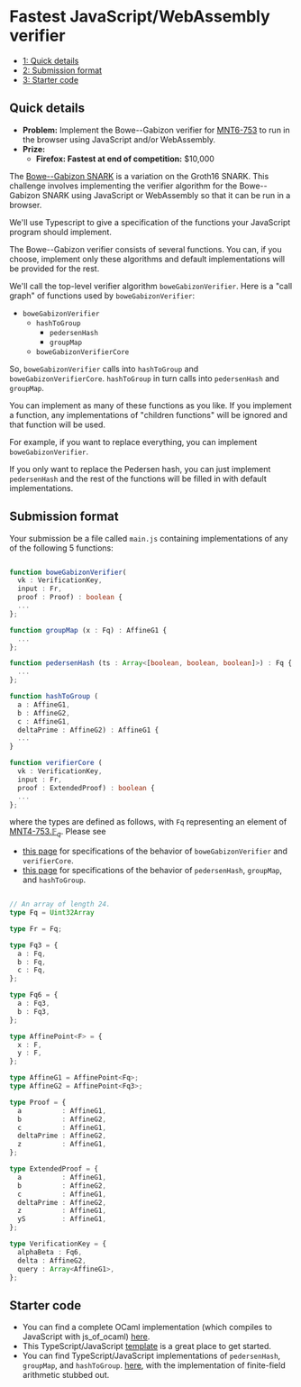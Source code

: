 # Fastest JavaScript/WebAssembly verifier
<div class="table-of-contents">
<ul>
<li>
<a href="#quick-details">1: Quick details</a>
</li>
<li>
<a href="#submission-format">2: Submission format</a>
</li>
<li>
<a href="#starter-code">3: Starter code</a>
</li>
</ul>
</div>

## Quick details

- **Problem:** Implement the Bowe--Gabizon verifier for [MNT6-753](/snark-challenge/MNT6753.html) to run in the browser using JavaScript and/or WebAssembly.
- **Prize:**
    - **Firefox: Fastest at end of competition:** $10,000

The [Bowe--Gabizon SNARK](https://eprint.iacr.org/2018/187.pdf) is
a variation on the Groth16 SNARK. This challenge involves implementing the
verifier algorithm for the Bowe--Gabizon SNARK using
JavaScript or WebAssembly so
that it can be run in a browser.

We'll use Typescript to give a specification of the functions your JavaScript program should implement.

The Bowe--Gabizon verifier consists of several functions. You can, if you choose, implement only these algorithms and default implementations will be provided for the rest.

We'll call the top-level verifier algorithm `boweGabizonVerifier`.
Here is a "call graph" of functions used by `boweGabizonVerifier`:

- `boweGabizonVerifier`
  - `hashToGroup`
    - `pedersenHash`
    - `groupMap`
  - `boweGabizonVerifierCore`


So, `boweGabizonVerifier` calls into `hashToGroup` and `boweGabizonVerifierCore`.
`hashToGroup` in turn calls into `pedersenHash` and `groupMap`.

You can implement as many of these functions as you like. If you implement
a function, any implementations of "children functions" will be ignored and
that function will be used. 

For example, if you want to replace everything, you can
implement `boweGabizonVerifier`. 

If you only want to replace the Pedersen hash, you can just implement
`pedersenHash` and the rest of the functions will be filled in with default
implementations.


## Submission format

Your submission be a file called `main.js` containing implementations of
any of the following 5 functions:
```typescript

function boweGabizonVerifier(
  vk : VerificationKey,
  input : Fr,
  proof : Proof) : boolean {
  ...
};

function groupMap (x : Fq) : AffineG1 {
  ...
};

function pedersenHash (ts : Array<[boolean, boolean, boolean]>) : Fq {
  ...
};

function hashToGroup (
  a : AffineG1,
  b : AffineG2,
  c : AffineG1,
  deltaPrime : AffineG2) : AffineG1 {
  ...
}

function verifierCore (
  vk : VerificationKey,
  input : Fr,
  proof : ExtendedProof) : boolean {
  ...
};
```
where the types are defined as follows, with `Fq` representing an element
of [MNT4-753.$\mathbb{F}_q$](https://coinlist.co/build/coda/pages/MNT6753#cQ==).
Please see 

- [this page](https://github.com/CodaProtocol/snark-challenge/blob/master/reference-05-verifier/template.ts)
  for specifications of the behavior of `boweGabizonVerifier` and `verifierCore`.
- [this page](https://github.com/CodaProtocol/snark-challenge/blob/master/reference-05-verifier/verifier.ts)
  for specifications of the behavior of `pedersenHash`, `groupMap`, and `hashToGroup`.

```typescript

// An array of length 24.
type Fq = Uint32Array

type Fr = Fq;

type Fq3 = {
  a : Fq,
  b : Fq,
  c : Fq,
};

type Fq6 = {
  a : Fq3,
  b : Fq3,
};

type AffinePoint<F> = {
  x : F,
  y : F,
};

type AffineG1 = AffinePoint<Fq>;
type AffineG2 = AffinePoint<Fq3>;

type Proof = {
  a          : AffineG1,
  b          : AffineG2,
  c          : AffineG1,
  deltaPrime : AffineG2,
  z          : AffineG1,
};

type ExtendedProof = {
  a          : AffineG1,
  b          : AffineG2,
  c          : AffineG1,
  deltaPrime : AffineG2,
  z          : AffineG1,
  yS         : AffineG1,
};

type VerificationKey = {
  alphaBeta : Fq6,
  delta : AffineG2,
  query : Array<AffineG1>,
};
```


## Starter code

- You can find a complete OCaml implementation (which compiles to JavaScript with js_of_ocaml) [here](https://github.com/CodaProtocol/snark-challenge/tree/master/reference-05-verifier).
- This TypeScript/JavaScript [template](https://github.com/CodaProtocol/snark-challenge/blob/master/reference-05-verifier/template.ts) is a great place to get started.
- You can find TypeScript/JavaScript implementations of `pedersenHash`, `groupMap`, and `hashToGroup`.
  [here](https://github.com/CodaProtocol/snark-challenge/blob/master/reference-05-verifier/verifier.ts), with
  the implementation of finite-field arithmetic stubbed out.